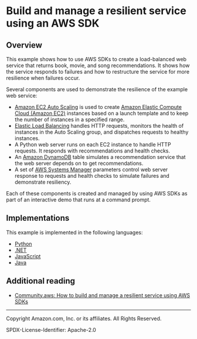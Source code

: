 # Build and manage a resilient service using an AWS SDK

## Overview

This example shows how to use AWS SDKs to create a load-balanced
web service that returns book, movie, and song recommendations. It shows
how the service responds to failures and how to restructure the service for
more resilience when failures occur.

Several components are used to demonstrate the resilience of the example web service:

* [Amazon EC2 Auto Scaling](https://docs.aws.amazon.com/autoscaling/ec2/userguide/what-is-amazon-ec2-auto-scaling.html) 
  is used to create 
  [Amazon Elastic Compute Cloud (Amazon EC2)](https://docs.aws.amazon.com/AWSEC2/latest/UserGuide/concepts.html) 
  instances based on a launch template and to keep the number of instances 
  in a specified range.
* [Elastic Load Balancing](https://docs.aws.amazon.com/elasticloadbalancing/latest/application/introduction.html) 
  handles HTTP requests, monitors the health of instances in the Auto Scaling group, and 
  dispatches requests to healthy instances. 
* A Python web server runs on each EC2 instance to handle HTTP requests. It responds
  with recommendations and health checks.
* An [Amazon DynamoDB](https://docs.aws.amazon.com/amazondynamodb/latest/developerguide/Introduction.html) 
  table simulates a recommendation service that the web server depends on to get recommendations.
* A set of [AWS Systems Manager](https://docs.aws.amazon.com/systems-manager/latest/userguide/what-is-systems-manager.html) 
  parameters control web server response to requests and health checks to 
  simulate failures and demonstrate resiliency. 

Each of these components is created and managed by using AWS SDKs as part of
an interactive demo that runs at a command prompt.

## Implementations

This example is implemented in the following languages:

* [Python](../../../python/cross_service/resilient_service)
* [.NET](../../../dotnetv3/cross-service/ResilientService)
* [JavaScript](../../../javascriptv3/example_code/cross-services/wkflw-resilient-service)
* [Java](../../../javav2/usecases/resilient_service)

## Additional reading

* [Community.aws: How to build and manage a resilient service using AWS SDKs](https://community.aws/posts/build-and-manage-a-resilient-service-using-aws-sdks)

---

Copyright Amazon.com, Inc. or its affiliates. All Rights Reserved.

SPDX-License-Identifier: Apache-2.0